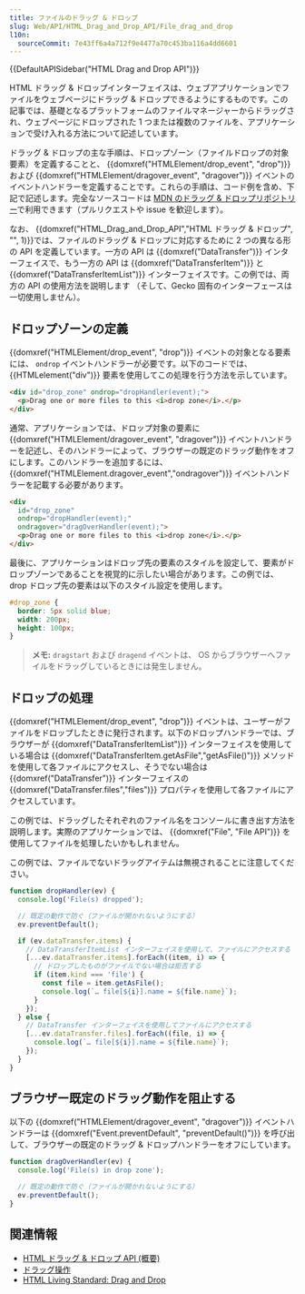 ```yaml
---
title: ファイルのドラッグ & ドロップ
slug: Web/API/HTML_Drag_and_Drop_API/File_drag_and_drop
l10n:
  sourceCommit: 7e43ff6a4a712f9e4477a70c453ba116a4dd6601
---
```


{{DefaultAPISidebar("HTML Drag and Drop API")}}

HTML ドラッグ & ドロップインターフェイスは、ウェブアプリケーションでファイルをウェブページにドラッグ & ドロップできるようにするものです。この記事では、基礎となるプラットフォームのファイルマネージャーからドラッグされ、ウェブページにドロップされた 1 つまたは複数のファイルを、アプリケーションで受け入れる方法について記述しています。

ドラッグ & ドロップの主な手順は、ドロップゾーン（ファイルドロップの対象要素）を定義することと、 {{domxref("HTMLElement/drop_event", "drop")}} および {{domxref("HTMLElement/dragover_event", "dragover")}} イベントのイベントハンドラーを定義することです。これらの手順は、コード例を含め、下記で記述します。完全なソースコードは [MDN のドラッグ & ドロップリポジトリー](https://github.com/mdn/dom-examples/tree/main/drag-and-drop)で利用できます（プルリクエストや issue を歓迎します）。

なお、 {{domxref("HTML_Drag_and_Drop_API","HTML ドラッグ & ドロップ", "", 1)}}では、ファイルのドラッグ & ドロップに対応するために 2 つの異なる形の API を定義しています。一方の API は {{domxref("DataTransfer")}} インターフェイスで、もう一方の API は {{domxref("DataTransferItem")}} と {{domxref("DataTransferItemList")}} インターフェイスです。この例では、両方の API の使用方法を説明します （そして、Gecko 固有のインターフェースは一切使用しません）。

## ドロップゾーンの定義

{{domxref("HTMLElement/drop_event", "drop")}} イベントの対象となる要素には、 `ondrop` イベントハンドラーが必要です。以下のコードでは、 {{HTMLelement("div")}} 要素を使用してこの処理を行う方法を示しています。

```html
<div id="drop_zone" ondrop="dropHandler(event);">
  <p>Drag one or more files to this <i>drop zone</i>.</p>
</div>
```

通常、アプリケーションでは、ドロップ対象の要素に {{domxref("HTMLElement/dragover_event", "dragover")}} イベントハンドラーを記述し、そのハンドラーによって、ブラウザーの既定のドラッグ動作をオフにします。このハンドラーを追加するには、 {{domxref("HTMLElement.dragover_event","ondragover")}} イベントハンドラーを記載する必要があります。

```html
<div
  id="drop_zone"
  ondrop="dropHandler(event);"
  ondragover="dragOverHandler(event);">
  <p>Drag one or more files to this <i>drop zone</i>.</p>
</div>
```

最後に、アプリケーションはドロップ先の要素のスタイルを設定して、要素がドロップゾーンであることを視覚的に示したい場合があります。この例では、 drop ドロップ先の要素は以下のスタイル設定を使用します。

```css
#drop_zone {
  border: 5px solid blue;
  width: 200px;
  height: 100px;
}
```

> **メモ:** `dragstart` および `dragend` イベントは、 OS からブラウザーへファイルをドラッグしているときには発生しません。

## ドロップの処理

{{domxref("HTMLElement/drop_event", "drop")}} イベントは、ユーザーがファイルをドロップしたときに発行されます。以下のドロップハンドラーでは、ブラウザーが {{domxref("DataTransferItemList")}} インターフェイスを使用している場合は {{domxref("DataTransferItem.getAsFile","getAsFile()")}} メソッドを使用して各ファイルにアクセスし、そうでない場合は {{domxref("DataTransfer")}} インターフェイスの {{domxref("DataTransfer.files","files")}} プロパティを使用して各ファイルにアクセスしています。

この例では、ドラッグしたそれぞれのファイル名をコンソールに書き出す方法を説明します。実際のアプリケーションでは、 {{domxref("File", "File API")}} を使用してファイルを処理したいかもしれません。

この例では、ファイルでないドラッグアイテムは無視されることに注意してください。

```js
function dropHandler(ev) {
  console.log('File(s) dropped');

  // 既定の動作で防ぐ（ファイルが開かれないようにする）
  ev.preventDefault();

  if (ev.dataTransfer.items) {
    // DataTransferItemList インターフェイスを使用して、ファイルにアクセスする
    [...ev.dataTransfer.items].forEach((item, i) => {
      // ドロップしたものがファイルでない場合は拒否する
      if (item.kind === 'file') {
        const file = item.getAsFile();
        console.log(`… file[${i}].name = ${file.name}`);
      }
    });
  } else {
    // DataTransfer インターフェイスを使用してファイルにアクセスする
    [...ev.dataTransfer.files].forEach((file, i) => {
      console.log(`… file[${i}].name = ${file.name}`);
    });
  }
}
```

## ブラウザー既定のドラッグ動作を阻止する

以下の {{domxref("HTMLElement/dragover_event", "dragover")}} イベントハンドラーは {{domxref("Event.preventDefault", "preventDefault()")}} を呼び出して、ブラウザーの既定のドラッグ & ドロップハンドラーをオフにしています。

```js
function dragOverHandler(ev) {
  console.log('File(s) in drop zone');

  // 既定の動作で防ぐ（ファイルが開かれないようにする）
  ev.preventDefault();
}
```

## 関連情報

- [HTML ドラッグ & ドロップ API (概要)](/ja/docs/Web/API/HTML_Drag_and_Drop_API)
- [ドラッグ操作](/ja/docs/Web/API/HTML_Drag_and_Drop_API/Drag_operations)
- [HTML Living Standard: Drag and Drop](https://html.spec.whatwg.org/multipage/interaction.html#dnd)
